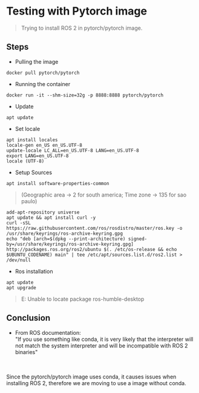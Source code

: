# Testing with Pytorch image
> Trying to install ROS 2 in pytorch/pytorch image.
## Steps
* Pulling the image
```
docker pull pytorch/pytorch
```
* Running the container
```
docker run -it --shm-size=32g -p 8888:8888 pytorch/pytorch
```
* Update
```
apt update
```
* Set locale
```
apt install locales
locale-gen en_US en_US.UTF-8
update-locale LC_ALL=en_US.UTF-8 LANG=en_US.UTF-8
export LANG=en_US.UTF-8
locale (UTF-8)
```
* Setup Sources
```
apt install software-properties-common
```
>(Geographic area -> 2 for south america; Time zone -> 135 for sao paulo)
```
add-apt-repository universe
apt update && apt install curl -y
curl -sSL https://raw.githubusercontent.com/ros/rosdistro/master/ros.key -o /usr/share/keyrings/ros-archive-keyring.gpg
echo "deb [arch=$(dpkg --print-architecture) signed-by=/usr/share/keyrings/ros-archive-keyring.gpg] http://packages.ros.org/ros2/ubuntu $(. /etc/os-release && echo $UBUNTU_CODENAME) main" | tee /etc/apt/sources.list.d/ros2.list > /dev/null
```
* Ros installation
```
apt update
apt upgrade
```
> E: Unable to locate package ros-humble-desktop
## Conclusion
* From ROS documentation:
<br>"If you use something like conda, it is very likely that the interpreter will not match the system interpreter and will be incompatible with ROS 2 binaries"
<br>
<br>Since the pytorch/pytorch image uses conda, it causes issues when installing ROS 2, therefore we are moving to use a image without conda.
